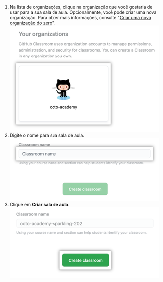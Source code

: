 1. Na lista de organizações, clique na organização que você gostaria de usar para a sua sala de aula. Opcionalmente, você pode criar uma nova organização. Para obter mais informações, consulte "[Criar uma nova organização do zero](/organizations/collaborating-with-groups-in-organizations/creating-a-new-organization-from-scratch)". ![Organização na lista de organizações para criar uma nova sala de aula](/assets/images/help/classroom/click-organization.png)
1. Digite o nome para sua sala de aula. ![Campo de texto para digitar o nome da sala de aula](/assets/images/help/classroom/type-classroom-name.png)
1. Clique em **Criar sala de aula**. ![Campo de texto para digitar o nome da sala de aula](/assets/images/help/classroom/click-create-classroom-button.png)
